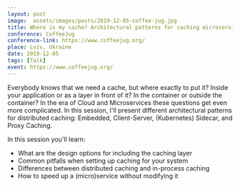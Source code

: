 ```yaml
---
layout: post
image:  assets/images/posts/2019-12-05-coffee-jug.jpg
title: Where is my cache? Architectural patterns for caching microservices by example
conference: CoffeeJug
conference-link: https://www.coffeejug.org/
place: Lviv, Ukraine
date: 2019-12-05
tags: [Talk]
event: https://www.coffeejug.org/
---
```


Everybody knows that we need a cache, but where exactly to put it? Inside your application or as a layer in front of it? In the container or outside the container? In the era of Cloud and Microservices these questions get even more complicated. In this session, I'll present different architectural patterns for distributed caching: Embedded, Client-Server, (Kubernetes) Sidecar, and Proxy Caching.

In this session you'll learn:
- What are the design options for including the caching layer
- Common pitfalls when setting up caching for your system
- Differences between distributed caching and in-process caching
- How to speed up a (micro)service without modifying it